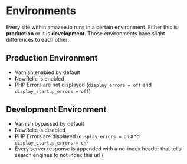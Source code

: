 # Environments

Every site within amazee.io runs in a certain environment. Either this is **production** or it is **development**. Those environments have slight differences to each other:

## Production Environment

- Varnish enabled by default
- NewRelic is enabled
- PHP Errors are not displayed (`display_errors = off` and `display_startup_errors = off`)

## Development Environment

- Varnish bypassed by default
- NewRelic is disabled
- PHP Errors are displayed (`display_errors = on` and `display_startup_errors = on`)
- Every server response is appended with a no-index header that tells search engines to not index this url (
